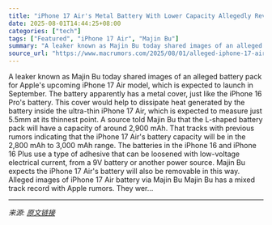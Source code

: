 ```yaml
---
title: "iPhone 17 Air's Metal Battery With Lower Capacity Allegedly Revealed"
date: 2025-08-01T14:44:25+08:00
categories: ["tech"]
tags: ["Featured", "iPhone 17 Air", "Majin Bu"]
summary: "A leaker known as Majin Bu today shared images of an alleged battery pack for Apple's upcoming iPhone 17 Air model, which is expected to launch in September. The battery apparently has a metal cover, "
source_url: "https://www.macrumors.com/2025/08/01/alleged-iphone-17-air-metal-battery/"
---
```


A leaker known as Majin Bu today shared images of an alleged battery pack for Apple's upcoming iPhone 17 Air model, which is expected to launch in September. The battery apparently has a metal cover, just like the iPhone 16 Pro's battery. This cover would help to dissipate heat generated by the battery inside the ultra-thin iPhone 17 Air, which is expected to measure just 5.5mm at its thinnest point. A source told Majin Bu that the L-shaped battery pack will have a capacity of around 2,900 mAh. That tracks with previous rumors indicating that the iPhone 17 Air's battery capacity will be in the 2,800 mAh to 3,000 mAh range. The batteries in the iPhone 16 and iPhone 16 Plus use a type of adhesive that can be loosened with low-voltage electrical current, from a 9V battery or another power source. Majin Bu expects the iPhone 17 Air's battery will also be removable in this way. Alleged images of iPhone 17 Air battery via Majin Bu Majin Bu has a mixed track record with Apple rumors. They wer...

---

*来源: [原文链接](https://www.macrumors.com/2025/08/01/alleged-iphone-17-air-metal-battery/)*
